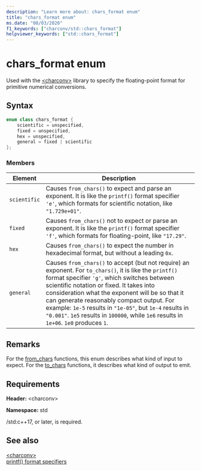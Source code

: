 ```yaml
---
description: "Learn more about: chars_format enum"
title: "chars_format enum"
ms.date: "08/03/2020"
f1_keywords: ["charconv/std::chars_format"]
helpviewer_keywords: ["std::chars_format"]
---
```

# chars_format enum

Used with the [\<charconv>](charconv.md) library to specify the floating-point format for primitive numerical conversions.

## Syntax

```cpp
enum class chars_format {
    scientific = unspecified,
    fixed = unspecified,
    hex = unspecified,
    general = fixed | scientific
};
```

### Members

|Element|Description|
|-|-|
| `scientific` | Causes `from_chars()` to expect and parse an exponent. It is like the `printf()` format specifier `'e'`, which formats for scientific notation, like `"1.729e+01"`. |
| `fixed` | Causes `from_chars()` not to expect or parse an exponent. It is like the `printf()` format specifier `'f'`, which formats for floating-point, like `"17.29"`.|
| `hex` | Causes `from_chars()` to expect the number in hexadecimal format, but without a leading `0x`. |
| `general` | Causes `from_chars()` to accept (but not require) an exponent. For `to_chars()`, it is like the `printf()` format specifier `'g'`, which switches between scientific notation or fixed. It takes into consideration what the exponent will be so that it can generate reasonably compact output. For example: `1e-5` results in `"1e-05"`, but `1e-4` results in `"0.001"`. `1e5` results in `100000`, while `1e6` results in `1e+06`. `1e0` produces `1`.|

## Remarks

For the [from_chars](charconv-functions.md#from_chars) functions, this enum describes what kind of input to expect.
For the [to_chars](charconv-functions.md#to_chars) functions, it describes what kind of output to emit.

## Requirements

**Header:** \<charconv>

**Namespace:** std

/std:c++17, or later, is required.

## See also

[\<charconv>](../standard-library/charconv.md)  
[printf() format specifiers](..\c-runtime-library\format-specification-syntax-printf-and-wprintf-functions.md)
